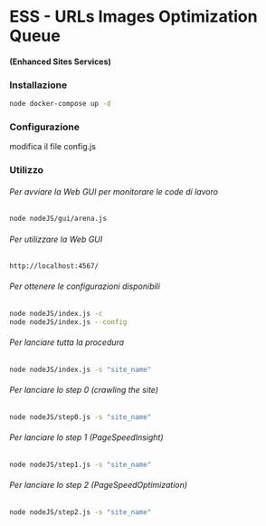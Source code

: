 # ESS - URLs Images Optimization Queue
#### (Enhanced Sites Services)


### Installazione
```bash
node docker-compose up -d 
```


### Configurazione
modifica il file config.js

### Utilizzo

###### Per avviare la Web  GUI per monitorare le code di lavoro
```bash
node nodeJS/gui/arena.js
```

###### Per utilizzare la Web GUI
```
http://localhost:4567/
```

###### Per ottenere le configurazioni disponibili
```bash
node nodeJS/index.js -c 
node nodeJS/index.js --config 
```

###### Per lanciare tutta la procedura
```bash
node nodeJS/index.js -s "site_name"
```

###### Per lanciare lo step 0 (crawling the site)
```bash
node nodeJS/step0.js -s "site_name"
```

###### Per lanciare lo step 1 (PageSpeedInsight)
```bash
node nodeJS/step1.js -s "site_name"
```

###### Per lanciare lo step 2 (PageSpeedOptimization)
```bash
node nodeJS/step2.js -s "site_name"
```

